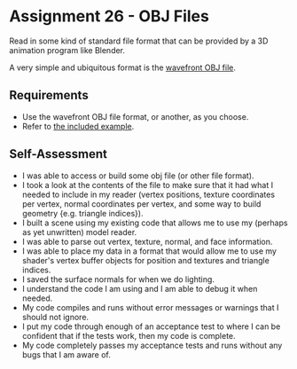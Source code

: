 Assignment 26 - OBJ Files
=========================
Read in some kind of standard file format that can be provided by a 3D animation program like Blender.

A very simple and ubiquitous format is the [wavefront OBJ file](http://en.wikipedia.org/wiki/Wavefront_.obj_file).

## Requirements

* Use the wavefront OBJ file format, or another, as you choose.
* Refer to [the included example](26).

## Self-Assessment

* I was able to access or build some obj file (or other file format).
* I took a look at the contents of the file to make sure that it had what I needed to include in my reader (vertex positions, texture coordinates per vertex, normal coordinates per vertex, and some way to build geometry {e.g. triangle indices}).
* I built a scene using my existing code that allows me to use my (perhaps as yet unwritten) model reader.
* I was able to parse out vertex, texture, normal, and face information.
* I was able to place my data in a format that would allow me to use my shader's vertex buffer objects for position and textures and triangle indices.
* I saved the surface normals for when we do lighting.
* I understand the code I am using and I am able to debug it when needed.
* My code compiles and runs without error messages or warnings that I should not ignore.
* I put my code through enough of an acceptance test to where I can be confident that if the tests work, then my code is complete.
* My code completely passes my acceptance tests and runs without any bugs that I am aware of.
